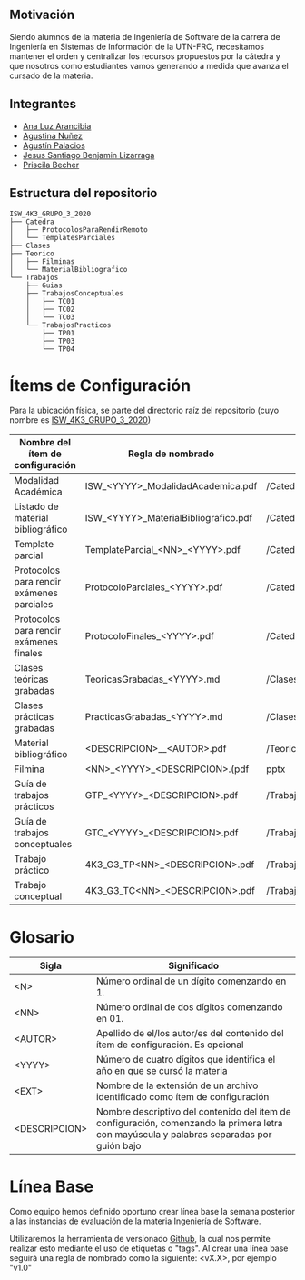 ## Motivación

Siendo alumnos de la materia de Ingeniería de Software de la carrera de Ingeniería en Sistemas de Información de la UTN-FRC, necesitamos mantener el orden y centralizar los recursos propuestos por la cátedra y que nosotros como estudiantes vamos generando a medida que avanza el cursado de la materia.

## Integrantes

- [Ana Luz Arancibia](https://github.com/AnaLuzArancibia "Ana Luz Arancibia")
- [Agustina Nuñez](https://github.com/agustinanunez "Agustina Nuñez")
- [Agustín Palacios](https://github.com/AgustPalacios "Agustín Palacios")
- [Jesus Santiago Benjamin Lizarraga](https://github.com/belizar "Jesus Santiago Benjamin Lizarraga")
- [Priscila Becher](https://github.com/PriscilaBecher "Priscila Becher")

## Estructura del repositorio

```
ISW_4K3_GRUPO_3_2020
├── Catedra
│   ├── ProtocolosParaRendirRemoto
│   └── TemplatesParciales
├── Clases
├── Teorico
│   ├── Filminas
│   └── MaterialBibliografico
└── Trabajos
    ├── Guias
    ├── TrabajosConceptuales
    │   ├── TC01
    │   ├── TC02
    │   └── TC03
    └── TrabajosPracticos
        ├── TP01
        ├── TP03
        └── TP04
```



# Ítems de Configuración

Para la ubicación física, se parte del directorio raíz del repositorio (cuyo nombre es [ISW\_4K3\_GRUPO\_3\_2020](https://github.com/belizar/ISW_4K3_GRUPO_3_2020))

| **Nombre del ítem de configuración** | **Regla de nombrado** | **Ubicación física** | **Tipo de ítem** |
| --- | --- | --- | --- |
| Modalidad Académica | ISW\_\<YYYY\>\_ModalidadAcademica.pdf | /Catedra | Cátedra |
| Listado de material bibliográfico | ISW\_\<YYYY\>\_MaterialBibliografico.pdf | /Catedra | Cátedra |
| Template parcial | TemplateParcial\_\<NN\>\_\<YYYY\>.pdf | /Catedra/TemplatesParciales | Cátedra |
| Protocolos para rendir exámenes parciales | ProtocoloParciales\_\<YYYY\>.pdf | /Catedra/ProtocolosParaRendirRemoto | Cátedra |
| Protocolos para rendir exámenes finales | ProtocoloFinales\_\<YYYY\>.pdf | /Catedra/ProtocolosParaRendirRemoto | Cátedra |
| Clases teóricas grabadas | TeoricasGrabadas\_\<YYYY\>.md | /Clases | Clases |
| Clases prácticas grabadas | PracticasGrabadas\_\<YYYY\>.md | /Clases | Clases |
| Material bibliográfico | \<DESCRIPCION\>\_\_\<AUTOR\>.pdf | /Teorico/MaterialBibliografico | Teórico |
| Filmina | \<NN\>\_\<YYYY\>\_\<DESCRIPCION\>.(pdf | pptx | ppt) | /Teorico/Filminas | Teórico |
| Guía de trabajos prácticos | GTP\_\<YYYY\>\_\<DESCRIPCION\>.pdf | /Trabajos/Guias | Trabajos |
| Guía de trabajos conceptuales | GTC\_\<YYYY\>\_\<DESCRIPCION\>.pdf | /Trabajos/Guias | Trabajos |
| Trabajo práctico | 4K3\_G3\_TP\<NN\>\_\<DESCRIPCION\>.pdf | /Trabajos/TrabajosPracticos/TP\<NN\> | Trabajos |
| Trabajo conceptual | 4K3\_G3\_TC\<NN\>\_\<DESCRIPCION\>.pdf | /Trabajos/TrabajosConceptuales/TC\<NN\> | Trabajos |

# Glosario

| **Sigla** | **Significado** |
| --- | --- |
| \<N\> | Número ordinal de un dígito comenzando en 1. |
| \<NN\> | Número ordinal de dos dígitos comenzando en 01. |
| \<AUTOR\> | Apellido de el/los autor/es del contenido del ítem de configuración. Es opcional |
| \<YYYY\> | Número de cuatro dígitos que identifica el año en que se cursó la materia |
| \<EXT\> | Nombre de la extensión de un archivo identificado como ítem de configuración |
| \<DESCRIPCION\> | Nombre descriptivo del contenido del ítem de configuración, comenzando la primera letra con mayúscula y palabras separadas por guión bajo |

# Línea Base

Como equipo hemos definido oportuno crear línea base la semana posterior a las instancias de evaluación de la materia Ingeniería de Software.

Utilizaremos la herramienta de versionado [Github](https://github.com/), la cual nos permite realizar esto mediante el uso de etiquetas o &quot;tags&quot;. Al crear una línea base seguirá una regla de nombrado como la siguiente: \<vX.X\>, por ejemplo &quot;v1.0&quot;

